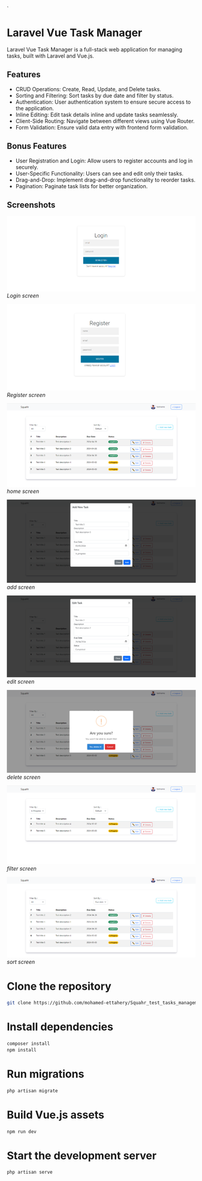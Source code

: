 `
# Laravel Vue Task Manager

Laravel Vue Task Manager is a full-stack web application for managing tasks, built with Laravel and Vue.js.

## Features

- CRUD Operations: Create, Read, Update, and Delete tasks.
- Sorting and Filtering: Sort tasks by due date and filter by status.
- Authentication: User authentication system to ensure secure access to the application.
- Inline Editing: Edit task details inline and update tasks seamlessly.
- Client-Side Routing: Navigate between different views using Vue Router.
- Form Validation: Ensure valid data entry with frontend form validation.

## Bonus Features

- User Registration and Login: Allow users to register accounts and log in securely.
- User-Specific Functionality: Users can see and edit only their tasks.
- Drag-and-Drop: Implement drag-and-drop functionality to reorder tasks.
- Pagination: Paginate task lists for better organization.

## Screenshots

![Login screen](https://raw.githubusercontent.com/mohamed-ettahery/Squahr_test_task_manager/main/public/assets/screens/login_screen.png)
*Login screen*

![Register screen](https://raw.githubusercontent.com/mohamed-ettahery/Squahr_test_task_manager/main/public/assets/screens/register_screen.png)
*Register screen*

![home screen](https://raw.githubusercontent.com/mohamed-ettahery/Squahr_test_task_manager/main/public/assets/screens/home_screen.png)
*home screen*

![add screen](https://raw.githubusercontent.com/mohamed-ettahery/Squahr_test_task_manager/main/public/assets/screens/add_screen.png)
*add screen*

![edit screen](https://raw.githubusercontent.com/mohamed-ettahery/Squahr_test_task_manager/main/public/assets/screens/edit_screen.png)
*edit screen*

![delete screen](https://raw.githubusercontent.com/mohamed-ettahery/Squahr_test_task_manager/main/public/assets/screens/delete_screen.png)
*delete screen*

![filter screen](https://raw.githubusercontent.com/mohamed-ettahery/Squahr_test_task_manager/main/public/assets/screens/filter_screen.png)
*filter screen*

![sort screen](https://raw.githubusercontent.com/mohamed-ettahery/Squahr_test_task_manager/main/public/assets/screens/sort_screen.png)
*sort screen*


# Clone the repository

```bash
git clone https://github.com/mohamed-ettahery/Squahr_test_tasks_management.git
```
# Install dependencies

```bash
composer install
npm install
```
# Run migrations

 ```bash
php artisan migrate
 ```

# Build Vue.js assets

 ```bash
npm run dev
 ```
# Start the development server

 ```bash
php artisan serve
 ```
